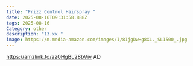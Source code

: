 ```yaml
---
title: "Frizz Control Hairspray "
date: 2025-08-16T09:31:58.888Z
tags: 2025-08-16
Category: other
description: "13.xx "
image: https://m.media-amazon.com/images/I/81jgDwHg8XL._SL1500_.jpg
---
```

https://amzlink.to/az0HgBL28bViv
AD